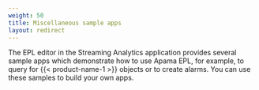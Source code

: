 ```yaml
---
weight: 50
title: Miscellaneous sample apps
layout: redirect
---
```

The EPL editor in the Streaming Analytics application provides several sample apps which demonstrate how to use Apama EPL, for example, to query for {{< product-name-1 >}} objects or to create alarms. You can use these samples to build your own apps.


